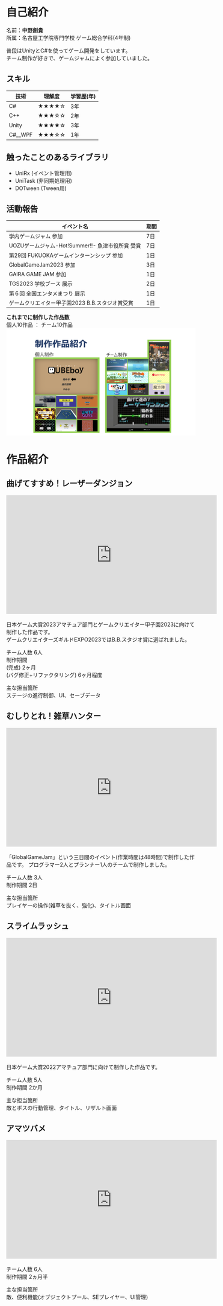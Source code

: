 # 自己紹介  
名前：**中野創貴**  
所属：名古屋工学院専門学校 ゲーム総合学科(4年制)


普段はUnityとC#を使ってゲーム開発をしています。  
チーム制作が好きで、ゲームジャムによく参加していました。


## スキル


|技術|理解度|学習歴(年)|
|---|---|---|
|C#|★★★★☆|3年|
|C++|★★★☆☆|2年|
|Unity|★★★★☆|3年|
|C#__WPF|★★★☆☆|1年|


## 触ったことのあるライブラリ
- UniRx (イベント管理用)
- UniTask   (非同期処理用)
- DOTween   (Tween用)

## 活動報告


|イベント名|期間|
|-|-|
|学内ゲームジャム 参加|7日|
|UOZUゲームジャム-Hot!Summer!!- 魚津市役所賞 受賞|7日|
|第29回 FUKUOKAゲームインターンシップ 参加|1日|
|GlobalGameJam2023 参加|3日|
|GAIRA GAME JAM 参加|1日|
|TGS2023 学校ブース 展示|2日|
|第６回 全国エンタメまつり 展示|1日|
|ゲームクリエイター甲子園2023 B.B.スタジオ賞受賞|1日|


**これまでに制作した作品数**  
個人10作品 ： チーム10作品
![alt text](Img/works.png)

# 作品紹介
## 曲げてすすめ！レーザーダンジョン
<iframe width="560" height="315" src="https://www.youtube.com/embed/vAu2sqNFRJk?si=jxL4nvV1QPAkAsC1?rel=0" title="YouTube video player" frameborder="0" allow="accelerometer; autoplay; clipboard-write; encrypted-media; gyroscope; picture-in-picture; web-share" allowfullscreen></iframe>


日本ゲーム大賞2023アマチュア部門とゲームクリエイター甲子園2023に向けて制作した作品です。  
ゲームクリエイターズギルドEXPO2023ではB.B.スタジオ賞に選ばれました。

チーム人数 6人  
制作期間  
(完成) 2ヶ月   
(バグ修正+リファクタリング) 6ヶ月程度

主な担当箇所  
ステージの進行制御、UI、セーブデータ

## むしりとれ！雑草ハンター
<iframe width="560" height="315" src="https://www.youtube.com/embed/C_zwqqA4tVk?rel=0" title="むしりとれ！雑草ハンター" frameborder="0" allow="accelerometer; autoplay; clipboard-write; encrypted-media; gyroscope; picture-in-picture; web-share" allowfullscreen></iframe>


「GlobalGameJam」という三日間のイベント(作業時間は48時間)で制作した作品です。
プログラマー2人とプランナー1人のチームで制作しました。


チーム人数 3人  
制作期間 2日

主な担当箇所  
プレイヤーの操作(雑草を抜く、強化)、タイトル画面

## スライムラッシュ
<iframe width="560" height="315" src="https://www.youtube.com/embed/0nTE3o13VbQ?rel=0" title="スライムラッシュ！" frameborder="0" allow="accelerometer; autoplay; clipboard-write; encrypted-media; gyroscope; picture-in-picture; web-share" allowfullscreen></iframe>


日本ゲーム大賞2022アマチュア部門に向けて制作した作品です。


チーム人数 5人  
制作期間 2か月


主な担当箇所  
敵とボスの行動管理、タイトル、リザルト画面

## アマツバメ
<iframe width="560" height="315" src="https://www.youtube.com/embed/cyGH6isQOco?si=ej6P3KKHTXOzrlKr?rel=0" title="YouTube video player" frameborder="0" allow="accelerometer; autoplay; clipboard-write; encrypted-media; gyroscope; picture-in-picture; web-share" allowfullscreen></iframe>


チーム人数 6人  
制作期間 2ヵ月半


主な担当箇所  
敵、便利機能(オブジェクトプール、SEプレイヤー、UI管理)